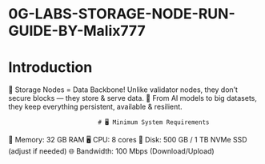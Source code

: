 # 0G-LABS-STORAGE-NODE-RUN-GUIDE-BY-Malix777
# Introduction
🚀 Storage Nodes = Data Backbone!
Unlike validator nodes, they don’t secure blocks — they store & serve data.
📂 From AI models to big datasets, they keep everything persistent, available & resilient.

                             # 🖥️ Minimum System Requirements
🧠 Memory: 32 GB RAM
🖥️ CPU: 8 cores
💾 Disk: 500 GB / 1 TB NVMe SSD (adjust if needed)
🌐 Bandwidth: 100 Mbps (Download/Upload)
